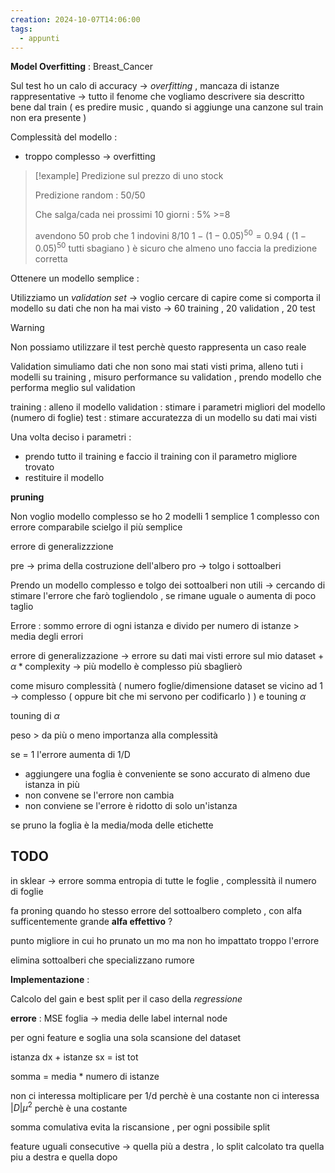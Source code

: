 ```yaml
---
creation: 2024-10-07T14:06:00
tags:
  - appunti
---
```

**Model Overfitting** : Breast_Cancer

Sul test ho un calo di accuracy -> *overfitting* , 
mancaza di istanze rappresentative -> tutto il fenome che vogliamo descrivere sia descritto bene dal train ( es predire music , quando si aggiunge una canzone sul train non era presente )

Complessità del modello :
+ troppo complesso -> overfitting

>[!example] 
>Predizione sul prezzo di uno stock 
>
>Predizione random : 50/50
>
>Che salga/cada nei prossimi 10 giorni : 5% >=8
>
>avendono 50 prob che 1 indovini 8/10 $1-(1-0.05)^{50} = 0.94$ ( $(1-0.05)^{50}$ tutti sbagiano ) è sicuro che almeno uno faccia la predizione corretta 

Ottenere un modello semplice : 

Utilizziamo un *validation set* -> voglio cercare di capire come si comporta il modello su dati che non ha mai visto -> 60 training , 20 validation , 20 test

>[!warning] 
>Non possiamo utilizzare il test perchè questo rappresenta un caso reale

Validation simuliamo dati che non sono mai stati visti prima, alleno tuti i modelli su training , misuro performance su validation , prendo modello che performa meglio sul validation

training : alleno il modello
validation : stimare i parametri migliori del modello (numero di foglie)
test : stimare accuratezza di un modello su dati mai visti

Una volta deciso i parametri : 
+ prendo tutto il training e faccio il training con il parametro migliore trovato
+ restituire il modello 

**pruning**

Non voglio modello complesso se ho 2 modelli 1 semplice 1 complesso con errore comparabile scielgo il più semplice

errore di generalizzzione 

pre -> prima della costruzione dell'albero
pro -> tolgo i sottoalberi

Prendo un modello complesso e tolgo dei sottoalberi non utili -> cercando di stimare l'errore che farò togliendolo , se rimane uguale o aumenta di poco taglio

Errore : sommo errore di ogni istanza e divido per numero di  istanze > media degli errori 

errore di generalizzazione -> errore su dati mai visti
errore sul mio dataset + $\alpha * \text{complexity}$ -> più modello è complesso più sbaglierò

come misuro complessità ( numero foglie/dimensione dataset se vicino ad 1 -> complesso ( oppure bit che mi servono per codificarlo ) ) e touning $\alpha$

touning di $\alpha$

peso > da più o meno importanza alla complessità

se = 1 l'errore aumenta di 1/D 
+ aggiungere una foglia è conveniente se sono accurato di almeno due istanza in più 
+ non convene se l'errore non cambia
+ non conviene se l'errore è ridotto di solo un'istanza

se pruno la foglia è la media/moda delle etichette

TODO
---

in sklear -> errore somma entropia di tutte le foglie , complessità il numero di foglie

fa proning quando ho stesso errore del sottoalbero completo , con alfa sufficentemente grande 
**alfa effettivo** ? 

punto migliore in cui ho prunato un mo ma non ho impattato troppo l'errore 

elimina sottoalberi che specializzano rumore

**Implementazione** : 

Calcolo del gain e best split per il caso della *regressione*

**errore** : MSE
foglia -> media delle label
internal node 

per ogni feature e soglia una sola scansione del dataset 

istanza dx + istanze sx = ist tot

somma = media \* numero di istanze 

non ci interessa moltiplicare per 1/d perchè è una costante 
non ci interessa $|D|\mu^2$ perchè è una costante

somma comulativa evita la riscansione , per ogni possibile split

feature uguali consecutive -> quella più a destra , lo split calcolato tra quella piu a destra e quella dopo